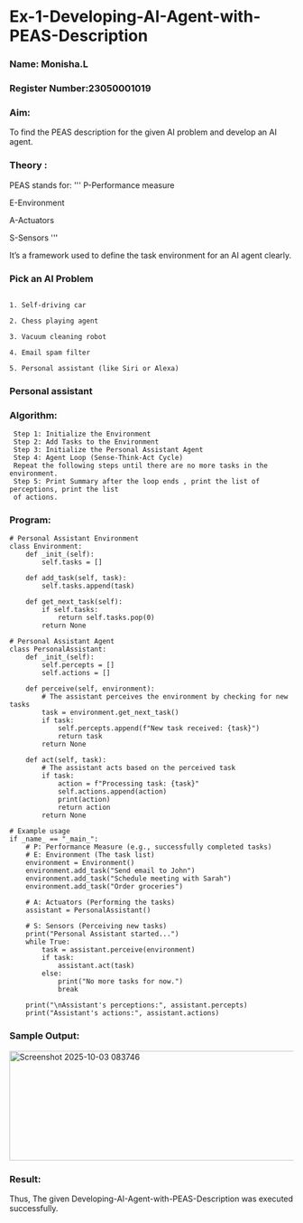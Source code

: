 # Ex-1-Developing-AI-Agent-with-PEAS-Description
### Name: Monisha.L

### Register Number:23050001019

### Aim:
To find the PEAS description for the given AI problem and develop an AI agent.

### Theory :
PEAS stands for:
'''
P-Performance measure

E-Environment

A-Actuators

S-Sensors
'''

It’s a framework used to define the task environment for an AI agent clearly.

### Pick an AI Problem

```

1. Self-driving car

2. Chess playing agent

3. Vacuum cleaning robot

4. Email spam filter

5. Personal assistant (like Siri or Alexa)
```

###  Personal assistant
### Algorithm:
```
 Step 1: Initialize the Environment
 Step 2: Add Tasks to the Environment
 Step 3: Initialize the Personal Assistant Agent
 Step 4: Agent Loop (Sense-Think-Act Cycle)
 Repeat the following steps until there are no more tasks in the environment.
 Step 5: Print Summary after the loop ends , print the list of perceptions, print the list
 of actions.
```

### Program:

```
# Personal Assistant Environment
class Environment:
    def _init_(self):
        self.tasks = []

    def add_task(self, task):
        self.tasks.append(task)

    def get_next_task(self):
        if self.tasks:
            return self.tasks.pop(0)
        return None

# Personal Assistant Agent
class PersonalAssistant:
    def _init_(self):
        self.percepts = []
        self.actions = []

    def perceive(self, environment):
        # The assistant perceives the environment by checking for new tasks
        task = environment.get_next_task()
        if task:
            self.percepts.append(f"New task received: {task}")
            return task
        return None

    def act(self, task):
        # The assistant acts based on the perceived task
        if task:
            action = f"Processing task: {task}"
            self.actions.append(action)
            print(action)
            return action
        return None

# Example usage
if _name_ == "_main_":
    # P: Performance Measure (e.g., successfully completed tasks)
    # E: Environment (The task list)
    environment = Environment()
    environment.add_task("Send email to John")
    environment.add_task("Schedule meeting with Sarah")
    environment.add_task("Order groceries")

    # A: Actuators (Performing the tasks)
    assistant = PersonalAssistant()

    # S: Sensors (Perceiving new tasks)
    print("Personal Assistant started...")
    while True:
        task = assistant.perceive(environment)
        if task:
            assistant.act(task)
        else:
            print("No more tasks for now.")
            break

    print("\nAssistant's perceptions:", assistant.percepts)
    print("Assistant's actions:", assistant.actions)

```
### Sample Output:

<img width="1503" height="194" alt="Screenshot 2025-10-03 083746" src="https://github.com/user-attachments/assets/ecad29ba-a909-43af-998a-739619a7d68a" />


### Result: 
Thus, The given Developing-AI-Agent-with-PEAS-Description was executed successfully.
